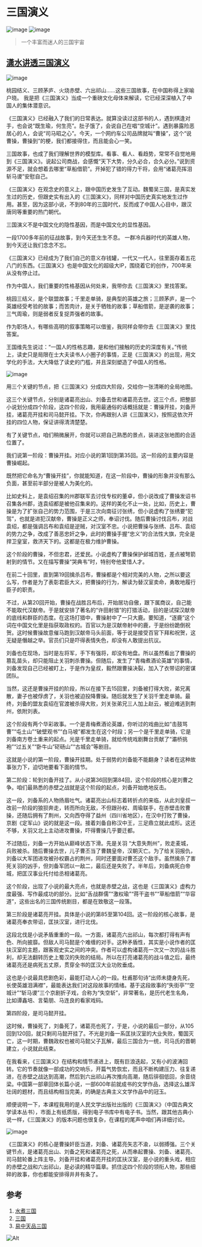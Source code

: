 # 三国演义

![image](https://user-images.githubusercontent.com/98789460/151900537-241994bd-465a-40a9-9f53-d3624ce40cd8.png)
![image](https://user-images.githubusercontent.com/98789460/151900577-3ce5739e-f0c4-4f76-af01-c3fbc02c7dca.png)
> 一个丰富而迷人的三国宇宙

## [潇水讲透三国演义](https://www.dedao.cn/course/detail?id=YE36g8pDr7WJoQasz2KP4Z5Rlwjy0z)

![image](https://user-images.githubusercontent.com/98789460/151903264-f350765b-3a55-4125-bf76-121137d1cf3e.png)

桃园结义、三顾茅庐、火烧赤壁、六出祁山……这些三国故事，在中国称得上家喻户晓。
我是把《三国演义》当成一个重磅文化母体来解读，它已经深深植入了中国人的集体潜意识。

《三国演义》已经融入了我们的日常表达。就算没读过这部书的人，遇到棋逢对手，也会说“既生瑜，何生亮”。肚子饿了，会说自己在唱“空城计”。遇到暴露险恶居心的人，会说“司马昭之心”。今天，一个网约车公司品牌就叫“曹操”，这个“说曹操，曹操到”的梗，我们都接得住，而且能会心一笑。

三国故事，也成了我们理解世界的模型库。看事、看人、看趋势，常常不自觉地用到《三国演义》。说起公司商战，会感慨“天下大势，分久必合，合久必分。”说到资源不足，就会想着去哪里“草船借箭”。开掉犯了错的得力干将，会用“诸葛亮挥泪斩马谡”安慰自己。

《三国演义》在观念史的意义上，跟中国历史发生了互动。魏蜀吴三国，是真实发生过的历史，但跟史实有出入的《三国演义》，同样对中国历史真实地发生过作用。甚至，因为这部小说，不到80年的三国时代，反而成了中国人心目中，跟汉唐同等重要的热门朝代。

三国演义不是中国文化的隐性基因，而是中国文化的显性基因。

一段1700多年前的征战故事，到今天还生生不息。
一群冷兵器时代的英雄人物，到今天还让我们念念不忘。

《三国演义》已经成为了我们自己的意义存钱罐，一代又一代人，往里面存着五花八门的东西。《三国演义》也是中国文化的超级大IP，围绕着它的创作，700年来从没有停止过。

作为中国人，我们重要的性格基因从何处来，我带你去《三国演义》里找答案。

桃园三结义，是个联盟故事；千里走单骑，是典型的英雄之旅；三顾茅庐，是一个英雄经受考验的故事；而苦肉计，是关于牺牲的故事；草船借箭，是逆袭的故事；三气周瑜，则是弱者反复捉弄强者的故事。

作为职场人，有哪些高明的叙事策略可以借鉴，我同样会带你去《三国演义》里找答案。

王国维先生说过：“一国人的性格志趣，是和他们接触的历史的深度有关。”传统上，读史只是局限在士大夫读书人小圈子的事情，正是《三国演义》的出现，用文学化的手法，大大降低了读史的门槛，并且深刻塑造了中国人的性格。

![image](https://user-images.githubusercontent.com/98789460/151904118-bdd4fa1c-afce-4f5b-b89a-5fd5a15b165b.png)

用三个关键的节点，把《三国演义》分成四大阶段，交给你一张清晰的全局地图。

这三个关键节点，分别是诸葛亮出山、刘备去世和诸葛亮去世。这三个点，把整部小说划分成四个阶段，这四个阶段，我用最通俗的话概括就是：曹操开挂，刘备开挂，诸葛亮开挂和司马懿开挂。下次，你再跟别人讲《三国演义》，按照这依次开挂的四位人物，保证讲得清清楚楚。

有了关键节点，咱们稍微展开，你就可以把自己熟悉的景点，装进这张地图的合适位置了。

我们说第一阶段：曹操开挂。对应小说的第1回到第35回。这一阶段的主要内容是曹操崛起。

既然把它命名为“曹操开挂”，你就能知道，在这一阶段中，曹操的形象并没有那么负面，甚至前半部分是被人为美化的。

比如史料上，是袁绍召集的州郡联军去讨伐专权的董卓，但小说改成了曹操发诏书召集各州郡，连袁绍都是被他召集来的。这样的美化不止一处，比如，历史上，曹操是为了扩张自己的势力范围，于是三次向南征讨张绣，但小说虚构了张绣要“犯驾”，也就是进犯汉献帝，曹操是正义之师，奉诏讨伐。随后曹操讨伐吕布，对战袁绍，都是强调吕布和袁绍是逆贼，对汉室不忠。小说把曹操与张绣、吕布、袁绍的势力之争，改成了善恶忠奸之争，此时的曹操手握“忠义”的合法性大旗，完全是捍卫皇室，救济天下的。这都是在极力维护曹操。

这个阶段的曹操，不但忠君，还爱民。小说虚构了曹操保护邺城百姓，差点被弩箭射到的情节。又在描写曹操“哭典韦”时，特别夸他爱惜人才。

在前二十回里，直到第19回擒杀吕布，曹操都是个相对完美的人物，之所以要这么写，作者是为了表彰君臣大义，把曹操的行为，解读为替汉室卖命，勇敢地履行臣子的职责。

不过，从第20回开始，曹操在战胜吕布后，开始居功自傲，跟下属商议，自己能不能取代汉献帝。于是就安排了著名的“许田射猎”的打猎活动，目的是试探汉献帝的底线和群臣的态度。在这场打猎中，曹操射中了一只大鹿。要知道，“逐鹿”这个词在中国文化里是指获取政权的。百官以为是汉献帝射中的鹿，于是纷纷跪倒祝贺。这时候曹操故意催马跑到汉献帝马头前面，等于说是接受百官下拜和祝贺，这无疑是僭越之举。官员们只是吓得表情失色，却没有人敢提出抗议。

刘备也在现场，当时是左将军，手下有强将，却没有地盘。所以虽然看出了曹操的篡乱苗头，却只能阻止关羽刺杀曹操。但随后，发生了“青梅煮酒论英雄”的事情，刘备发现自己已经被盯上，于是作为皇叔，毅然跟曹操决裂，加入了衣带诏的密谋团队。

当然，这还是曹操开挂的阶段，所以在接下去15回里，刘备被打得大败，弟兄离散，妻子也被俘虏了，关羽也被迫投降曹操。随后就发生了关羽千里走单骑。最终，刘备的盟友袁绍在官渡被杀得大败，刘关张弟兄三人加上赵云，被迫难逃到荆州，依附刘表。

这个阶段有两个华彩故事。一个是青梅煮酒论英雄，你听过的戏曲比如“击鼓骂曹”“屯土山”“破壁观书”“白马坡”都发生在这个时段；另一个是千里走单骑，它是刘备南方卷土重来的起点。光是千里走单骑，就给传统戏剧舞台贡献了“灞桥挑袍”“过五关”“卧牛山”硭砀山”“古城会”等剧目。

这就是小说的第一阶段，曹操开挂期。处于弱势的刘备能不能翻身？读者在这种故事张力下，迫切地要看下面的情节。

第二阶段：轮到刘备开挂了。从小说第36回到第84回，这个阶段的核心是刘曹之争。咱们最熟悉的赤壁之战就是这个阶段的起点，刘备开始绝地反击。

这一段，刘备系的人物扬眉吐气。诸葛亮出山标志着转折点的来临，从此刘皇叔一改前一阶段的狼狈奔走，转而所向无敌，不但跟孙权、周瑜联手，在赤壁击败曹操，还随后拥有了荆州，又向西夺得了益州（四川省地区），在汉中打败了曹操，京剧《定军山》说的就是这一段。接着刘备自称汉中王，三足鼎立就此成形。这还不够，关羽又北上主动进攻曹操，吓得曹操几乎要迁都。

不过随后，刘备一方开始从巅峰状态下滑。先是关羽 “大意失荆州”，败走麦城，兵败被杀。随后曹操去世，儿子曹丕当了曹魏皇帝，汉朝灭亡。为了给关羽报仇，刘备以大军团进攻被孙权霸占的荆州，同时还要面对曹丕这个敌手。虽然擒杀了害死关羽的凶手，但刘备军团以一敌二，最后还是失败了。半年后，刘备病死白帝城，把匡汉事业托付给丞相诸葛亮。

这个阶段，出现了小说的最大亮点，也就是赤壁之战，这也是《三国演义》虚构力度最强、写作最成功的部分。比如“舌战群儒”“激权瑜”“蒋干盗书”“草船借箭”“华容道”，这些出名的三国传统剧目，都是在致敬这一段落。

第三阶段是诸葛亮开挂。具体是小说的第85至第104回。这一阶段的核心故事，是诸葛亮奉衣带诏，匡扶汉室，进行北伐。

这段北伐是小说矛盾重重的一段。一方面，诸葛亮六出祁山，每次都打得有声有色、所向披靡。但敌人司马懿是个难缠的对手。这种矛盾性，其实是小说作者的匡扶汉室的主题，跟客观史实之间的冲突。作者可以虚构诸葛亮一次又一次的战斗胜利，却无法翻转历史上蜀汉的失败的结局。所以在打亮诸葛亮的战斗值之后，最终诸葛亮还是病死五丈原，贯穿全书的匡汉大业功败垂成。

这也是小说最具悲剧色彩，最能打动人心的一段。杜甫那句诗“出师未捷身先死，长使英雄泪满襟”，最能表达我们对这段故事的情绪。基于这段故事的“失街亭”“空城计”“斩马谡”三个京剧折子戏，合称为“失空斩”，非常著名，是历代老生名角，比如谭鑫培、言菊朋、马连良的看家戏码。

第四阶段，是司马懿开挂。

这时候，曹操死了，刘备死了，诸葛亮也死了，于是，小说的最后一部分，从105回到120回，就只剩司马懿开挂了。不光是刘备一系匡扶汉室的大业失败，蜀国灭亡，这一时期，曹魏政权也被司马懿父子瓦解，最后三国合为一统，司马氏的晋朝建立，小说就此结束。

在我看来，《三国演义》在结构和情节递进上，既有巨浪迭起，又有小的波涛回转。它的节奏就像一部成功的交响乐，开篇气势恢宏，而且不断构建压力、往复递进，在赤壁之战达到高潮，然后到六出祁山再次推向高潮，随后徘徊低回，余音绕梁。中国第一部章回体长篇小说，一部600年前就成书的文学作品，选择这么雄浑壮阔的题材，而且结构相当完美，的确是古典主义文学作品中的冠玉。

顺便说明一下，本课程我用的是人民文学出版社出版的《三国演义》（中国古典文学读本丛书），市面上有纸质版，得到电子书库中有电子书。当然，跟其他古典小说一样，《三国演义》的版本问题也很复杂，在课程的尾声中咱们再详细讨论。

![image](https://user-images.githubusercontent.com/98789460/151904378-aeca1668-a30d-4fae-90de-29e64e15772b.png)

《三国演义》的核心是曹操奸臣当道，刘备、诸葛亮矢志不渝，以弱搏强。三个关键节点，是诸葛亮出山、刘备之死和诸葛亮之死，从而串起曹操、刘备、诸葛亮、司马懿轮番上阵主导。刘备开挂和诸葛亮开挂的匡扶汉室，是小说的重头戏，相应的赤壁之战和六出祁山，是必读的精华篇章。抓住这四个阶段的领衔人物，那些细碎的故事，你也都能安排得井井有条了。

## 参考

1. [水煮三国](https://book.douban.com/subject/24700114/) 
2. [三国](https://movie.douban.com/subject/3237723/)
3. [易中天品三国](https://movie.douban.com/subject/26727974/)  

![Alt](https://repobeats.axiom.co/api/embed/0554cb7224966eced90b5eb46f82d171a4839043.svg "Repobeats analytics image")

